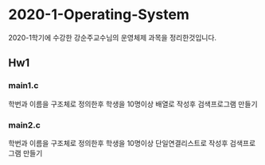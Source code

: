 # 2020-1-Operating-System  
2020-1학기에 수강한 강순주교수님의 운영체제 과목을 정리한것입니다.  

## Hw1  
### main1.c
학번과 이름을 구조체로 정의한후 학생을 10명이상 배열로 작성후 검색프로그램 만들기  

### main2.c  
학번과 이름을 구조체로 정의한후 학생을 10명이상 단일연결리스트로 작성후 검색프로그램 만들기  



